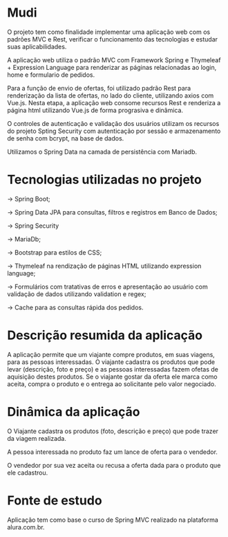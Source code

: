 # Mudi

O projeto tem como finalidade implementar uma aplicação web com os padrões MVC e Rest, verificar o funcionamento das tecnologias e estudar suas aplicabilidades. 

A aplicação web utiliza o padrão MVC com Framework Spring e Thymeleaf + Expression Language para renderizar as páginas relacionadas ao login, home e formulario de pedidos. 

Para a função de envio de ofertas, foi utilizado padrão Rest para renderização da lista de ofertas, no lado do cliente, utilizando axios com Vue.js. Nesta etapa, a aplicação web consome recursos Rest e renderiza a página html utilizando Vue.js de forma prograsiva e dinâmica. 

O controles de autenticação e validação dos usuários utilizam os recursos do projeto Spting Security com autenticação por sessão e armazenamento de senha com bcrypt, na base de dados.

Utilizamos o Spring Data na camada de persistência com Mariadb.

# Tecnologias utilizadas no projeto
 -> Spring Boot;
 
 -> Spring Data JPA para consultas, filtros e registros em Banco de Dados;
 
 -> Spring Security
 
 -> MariaDb;
 
 -> Bootstrap para estilos de CSS;
 
 -> Thymeleaf na rendização de páginas HTML utilizando expression language;
 
 -> Formulários com tratativas de erros e apresentação ao usuário com validação de dados utilizando validation e regex;
 
 -> Cache para as consultas rápida dos pedidos.
  
# Descrição resumida da aplicação

A aplicação permite que um viajante compre produtos, em suas viagens, para as pessoas interessadas. O viajante cadastra os produtos que pode levar (descrição, foto e preço) e as pessoas interessadas fazem ofetas de aquisição destes produtos. Se o viajante gostar da oferta ele marca como aceita, compra o produto e o entrega ao solicitante pelo valor negociado.

# Dinâmica da aplicação

 O Viajante cadastra os produtos (foto, descrição e preço) que pode trazer da viagem realizada.
 
 A pessoa interessada no produto faz um lance de oferta para o vendedor. 
 
 O vendedor por sua vez aceita ou recusa a oferta dada para o produto que ele cadastrou. 
  
 # Fonte de estudo
 Aplicação tem como base o curso de Spring MVC realizado na plataforma alura.com.br.
